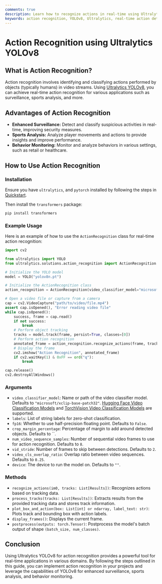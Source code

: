 ```yaml
---
comments: true
description: Learn how to recognize actions in real-time using Ultralytics YOLOv8 for applications like surveillance, sports analysis, and more.
keywords: action recognition, YOLOv8, Ultralytics, real-time action detection, AI, deep learning, video classification, surveillance, sports analysis
---
```


# Action Recognition using Ultralytics YOLOv8

## What is Action Recognition?

Action recognition involves identifying and classifying actions performed by objects (typically humans) in video streams. Using [Ultralytics YOLOv8](https://github.com/ultralytics/ultralytics/), you can achieve real-time action recognition for various applications such as surveillance, sports analysis, and more.

## Advantages of Action Recognition

- **Enhanced Surveillance:** Detect and classify suspicious activities in real-time, improving security measures.
- **Sports Analysis:** Analyze player movements and actions to provide insights and improve performance.
- **Behavior Monitoring:** Monitor and analyze behaviors in various settings, such as retail or healthcare.

## How to Use Action Recognition

### Installation

Ensure you have `ultralytics`, and `pytorch` installed by following the steps in [Quickstart](https://docs.ultralytics.com/quickstart/).

Then install the `transformers` package:

```bash
pip install transformers
```

### Example Usage

Here is an example of how to use the `ActionRecognition` class for real-time action recognition:

```python
import cv2

from ultralytics import YOLO
from ultralytics.solutions.action_recognition import ActionRecognition

# Initialize the YOLO model
model = YOLO("yolov8n.pt")

# Initialize the ActionRecognition class
action_recognition = ActionRecognition(video_classifier_model="microsoft/xclip-base-patch32")

# Open a video file or capture from a camera
cap = cv2.VideoCapture("path/to/video/file.mp4")
assert cap.isOpened(), "Error reading video file"
while cap.isOpened():
    success, frame = cap.read()
    if not success:
        break
    # Perform object tracking
    tracks = model.track(frame, persist=True, classes=[0])
    # Perform action recognition
    annotated_frame = action_recognition.recognize_actions(frame, tracks)
    # Display the frame
    cv2.imshow("Action Recognition", annotated_frame)
    if cv2.waitKey(1) & 0xFF == ord("q"):
        break

cap.release()
cv2.destroyAllWindows()
```

### Arguments

- `video_classifier_model`: Name or path of the video classifier model. Defaults to `"microsoft/xclip-base-patch32"`. [Hugging Face Video Classification Models](https://huggingface.co/models?pipeline_tag=video-classification) and [TorchVision Video Classification Models](https://pytorch.org/vision/stable/models.html#video-classification) are supported.
- `labels`: List of string labels for zero-shot classification.
- `fp16`: Whether to use half-precision floating point. Defaults to `False`.
- `crop_margin_percentage`: Percentage of margin to add around detected objects. Defaults to ``.
- `num_video_sequence_samples`: Number of sequential video frames to use for action recognition. Defaults to `8`.
- `vid_stride`: Number of frames to skip between detections. Defaults to `2`.
- `video_cls_overlap_ratio`: Overlap ratio between video sequences. Defaults to `0.25`.
- `device`: The device to run the model on. Defaults to `""`.

### Methods

- `recognize_actions(im0, tracks: List[Results])`: Recognizes actions based on tracking data.
- `process_tracks(tracks: List[Results])`: Extracts results from the provided tracking data and stores track information.
- `plot_box_and_action(box: List[int] or ndarray, label_text: str)`: Plots track and bounding box with action labels.
- `display_frames()`: Displays the current frame.
- `postprocess(outputs: torch.Tensor)`: Postprocess the model's batch output of shape `(batch_size, num_classes)`.

## Conclusion

Using Ultralytics YOLOv8 for action recognition provides a powerful tool for real-time applications in various domains. By following the steps outlined in this guide, you can implement action recognition in your projects and leverage the capabilities of YOLOv8 for enhanced surveillance, sports analysis, and behavior monitoring.
